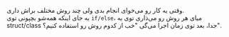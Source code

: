 وقتی یه کار رو می‌خوای انجام بدی ولی چند روش مختلف براش داری.  
به جای اینکه همه‌شو بچپونی توی `if/else`، میای هر روش رو می‌ذاری توی یه struct/class جدا، بعد توی زمان اجرا می‌گی "خب از کدوم روش رو استفاده کنیم؟".

